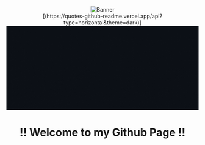 <div align="center" width="100%"><img width="85%" height="400px" src="https://media.giphy.com/media/f3iwJFOVOwuy7K6FFw/giphy.gif" alt="Banner" /></div>
<div align="center">[(https://quotes-github-readme.vercel.app/api?type=horizontal&theme=dark)]</div>
<div align="center"><img height="220px" src="https://github.com/Sujalk1310/Sujalk1310/blob/main/Images/Greeting.gif" alt="Greetings" /></div>
<div align="center"><h1>!! Welcome to my Github Page !!</h1></div>

